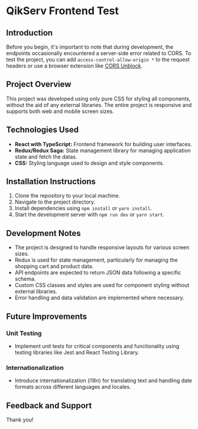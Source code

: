 # QikServ Frontend Test

## Introduction

Before you begin, it's important to note that during development, the endpoints occasionally encountered a server-side error related to CORS. To test the project, you can add `access-control-allow-origin *` to the request headers or use a browser extension like [CORS Unblock](https://chromewebstore.google.com/detail/cors-unblock/lfhmikememgdcahcdlaciloancbhjino).

## Project Overview

This project was developed using only pure CSS for styling all components, without the aid of any external libraries. The entire project is responsive and supports both web and mobile screen sizes.

## Technologies Used

- **React with TypeScript:** Frontend framework for building user interfaces.
- **Redux/Redux Saga:** State management library for managing application state and fetch the datas.
- **CSS:** Styling language used to design and style components.

## Installation Instructions

1. Clone the repository to your local machine.
2. Navigate to the project directory.
3. Install dependencies using `npm install` or `yarn install`.
4. Start the development server with `npm run dev` or `yarn start`.

## Development Notes

- The project is designed to handle responsive layouts for various screen sizes.
- Redux is used for state management, particularly for managing the shopping cart and product data.
- API endpoints are expected to return JSON data following a specific schema.
- Custom CSS classes and styles are used for component styling without external libraries.
- Error handling and data validation are implemented where necessary.

## Future Improvements

### Unit Testing

- Implement unit tests for critical components and functionality using testing libraries like Jest and React Testing Library.

### Internationalization

- Introduce internationalization (i18n) for translating text and handling date formats across different languages and locales.

## Feedback and Support

Thank you!
